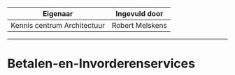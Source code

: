 | Eigenaar | Ingevuld door |
| --- | --- |
| Kennis centrum Architectuur | Robert Melskens |
<hr/>

# Betalen-en-Invorderenservices
